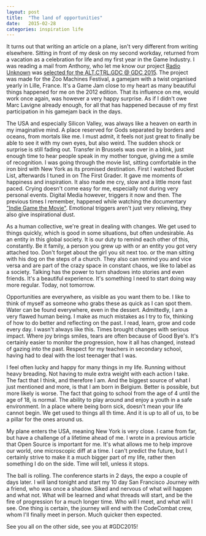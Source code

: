 ```yaml
---
layout: post
title:  "The land of opportunities"
date:   2015-02-28
categories: inspiration life
---
```


It turns out that writing an article on a plane, isn't very different from writing elsewhere. Sitting in front of my desk on my second workday, returned from a vacation as a celebration for life and my first year in the Game Industry. I was reading a mail from Anthony, who let me know our project [Radio Unknown](http://glendc.com/portfolio/radio-unknown) was [selected for the ALT.CTRL.GDC @ GDC 2015](http://www.gamasutra.com/view/news/229180/ALTCTRLGDC_needs_your_oneofakind_alternative_controller_games.php). The project was made for the Zoo Machines Festival, a gamejam with a twist organised yearly in Lille, France. It's a Game Jam close to my heart as many beautiful things happened for me on the 2012 edition. That its influence on me, would work once again, was however a very happy surprise. As if I didn't owe Marc Lavigne already enough, for all that has happened because of my first participation in his gamejam back in the days.

The USA and especially Silicon Valley, was always like a heaven on earth in my imaginative mind. A place reserved for Gods separated by borders and oceans, from mortals like me. I must admit, it feels not just great to finally be able to see it with my own eyes, but also weird. The sudden shock or surprise is still fading out. Transfer in Brussels was over in a blink, just enough time to hear people speak in my mother tongue, giving me a smile of recognition. I was going through the movie list, sitting comfortable in the iron bird with New York as its promised destination. First I watched Bucket List, afterwards I tuned in on The First Grader. It gave me moments of happiness and inspiration. It also made me cry, slow and a little more fast paced. Crying doesn't come easy for me, especially not during very personal events. Digital Media however, triggers it now and then. The previous times I remember, happened while watching the documentary ["Indie Game the Movie"](https://en.wikipedia.org/wiki/Indie_Game:_The_Movie). Emotional triggers aren't just very relieving, they also give inspirational dust.

As a human collective, we're great in dealing with changes. We get used to things quickly, which is good in some situations, but often undesirable. As an entity in this global society. It is our duty to remind each other of this, constantly. Be it family, a person you grew up with or an entity you got very attached too. Don't forget about the girl you sit next too. or the man sitting with his dog on the steps of a church. They also can remind you and vice versa and are part of the crazy space in constant chaos, we like to label as a society. Talking has the power to turn shadows into stories and even friends. It's a beautiful experience. It's something I need to start doing way more regular. Today, not tomorrow.

Opportunities are everywhere, as visible as you want them to be. I like to think of myself as someone who grabs these as quick as I can spot them. Water can be found everywhere, even in the dessert. Admittedly, I am a very flawed human being. I make as much mistakes as I try to fix, thinking of how to do better and reflecting on the past. I read, learn, grow and code every day. I wasn't always like this. Times brought changes with serious impact. Where joy brings smiles, tears are often because of Good Bye's. It's certainly easier to monitor the progression, how it all has changed, instead of gazing into the past. Respect for my teachers in secondary school, having had to deal with the lost teenager that I was.

I feel often lucky and happy for many things in my life. Running without heavy breading. Not having to mule extra weight with each action I take. The fact that I think, and therefore I am. And the biggest source of what I just mentioned and more, is that I am born in Belgium. Better is possible, but more likely is worse. The fact that going to school from the age of 4 until the age of 18, is normal. The ability to play around and enjoy a youth in a safe environment. In a place where being born sick, doesn't mean your life cannot begin. We get used to things all th time. And it is up to all of us, to be a pillar for the ones around us.

My plane enters the USA, meaning New York is very close. I came from far, but have a challenge of a lifetime ahead of me. I wrote in a previous article that Open Source is important for me. It's what allows me to help improve our world, one microscopic diff at a time. I can't predict the future, but I certainly strive to make it a much bigger part of my life, rather then something I do on the side. Time will tell, unless it stops.

The ball is rolling. The conference starts in 2 days, the expo a couple of days later. I will land tonight and start my 10 day San Francisco Journey with a friend, who was once a shadow. Siked and nervous of what will happen and what not. What will be learned and what threads will start, and be the fire of progression for a much longer time. Who will I meet, and what will I see. One thing is certain, the journey will end with the CodeCombat crew, whom I'll finally meet in person. Much quicker then expected. 

See you all on the other side, see you at #GDC2015!
